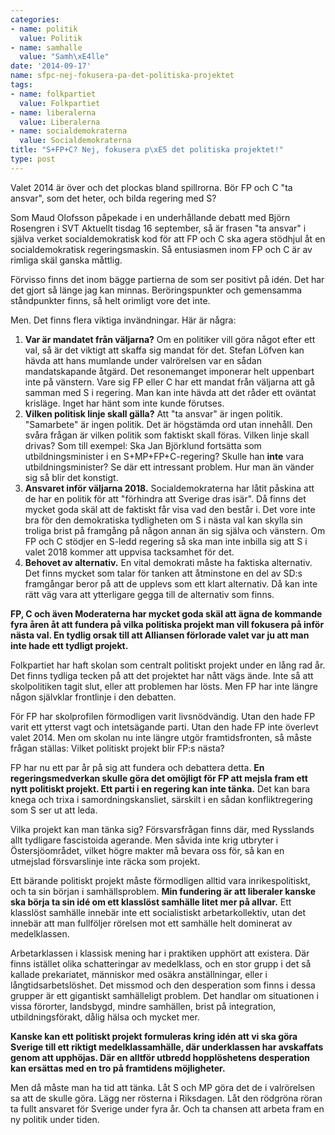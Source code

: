 ```yaml
---
categories:
- name: politik
  value: Politik
- name: samhalle
  value: "Samh\xE4lle"
date: '2014-09-17'
name: sfpc-nej-fokusera-pa-det-politiska-projektet
tags:
- name: folkpartiet
  value: Folkpartiet
- name: liberalerna
  value: Liberalerna
- name: socialdemokraterna
  value: Socialdemokraterna
title: "S+FP+C? Nej, fokusera p\xE5 det politiska projektet!"
type: post
---
```

Valet 2014 är över och det plockas bland spillrorna. Bör FP och C "ta ansvar", som det heter, och bilda regering med S?

Som Maud Olofsson påpekade i en underhållande debatt med Björn Rosengren i SVT Aktuellt tisdag 16 september, så är frasen "ta ansvar" i själva verket socialdemokratisk kod för att FP och C ska agera stödhjul åt en socialdemokratisk regeringsmaskin. Så entusiasmen inom FP och C är av rimliga skäl ganska måttlig.

Förvisso finns det inom bägge partierna de som ser positivt på idén. Det har det gjort så länge jag kan minnas. Beröringspunkter och gemensamma ståndpunkter finns, så helt orimligt vore det inte.

Men. Det finns flera viktiga invändningar. Här är några:



1. **Var är mandatet från väljarna?** Om en politiker vill göra något efter ett val, så är det viktigt att skaffa sig mandat för det. Stefan Löfven kan hävda att hans mumlande under valrörelsen var en sådan mandatskapande åtgärd. Det resonemanget imponerar helt uppenbart inte på vänstern. Vare sig FP eller C har ett mandat från väljarna att gå samman med S i regering. Man kan inte hävda att det råder ett oväntat krisläge. Inget har hänt som inte kunde förutses.
2. **Vilken politisk linje skall gälla?** Att "ta ansvar" är ingen politik. "Samarbete" är ingen politik. Det är högstämda ord utan innehåll. Den svåra frågan är vilken politik som faktiskt skall föras. Vilken linje skall drivas? Som till exempel: Ska Jan Björklund fortsätta som utbildningsminister i en S+MP+FP+C-regering? Skulle han **inte** vara utbildningsminister? Se där ett intressant problem. Hur man än vänder sig så blir det konstigt.
3. **Ansvaret inför väljarna 2018.** Socialdemokraterna har låtit påskina att de har en politik för att "förhindra att Sverige dras isär". Då finns det mycket goda skäl att de faktiskt får visa vad den består i. Det vore inte bra för den demokratiska tydligheten om S i nästa val kan skylla sin troliga brist på framgång på någon annan än sig själva och vänstern. Om FP och C stödjer en S-ledd regering så ska man inte inbilla sig att S i valet 2018 kommer att uppvisa tacksamhet för det.
4. **Behovet av alternativ.** En vital demokrati måste ha faktiska alternativ. Det finns mycket som talar för tanken att åtminstone en del av SD:s framgångar beror på att de upplevs som ett klart alternativ. Då kan inte rätt väg vara att ytterligare gegga till de alternativ som finns.

**FP, C och även Moderaterna har mycket goda skäl att ägna de kommande fyra åren åt att fundera på vilka politiska projekt man vill fokusera på inför nästa val. En tydlig orsak till att Alliansen förlorade valet var ju att man inte hade ett tydligt projekt.**

Folkpartiet har haft skolan som centralt politiskt projekt under en lång rad år. Det finns tydliga tecken på att det projektet har nått vägs ände. Inte så att skolpolitiken tagit slut, eller att problemen har lösts. Men FP har inte längre någon självklar frontlinje i den debatten.

För FP har skolprofilen förmodligen varit livsnödvändig. Utan den hade FP varit ett ytterst vagt och intetsägande parti. Utan den hade FP inte överlevt valet 2014. Men om skolan nu inte längre utgör framtidsfronten, så måste frågan ställas: Vilket  politiskt projekt blir FP:s nästa?

FP har nu ett par år på sig att fundera och debattera detta. **En regeringsmedverkan skulle göra det omöjligt för FP att mejsla fram ett nytt politiskt projekt. Ett parti i en regering kan inte tänka.** Det kan bara knega och trixa i samordningskansliet, särskilt i en sådan konfliktregering som S ser ut att leda.

Vilka projekt kan man tänka sig? Försvarsfrågan finns där, med Rysslands allt tydligare fascistoida agerande. Men såvida inte krig utbryter i Östersjöområdet, vilket högre makter må bevara oss för, så kan en utmejslad försvarslinje inte räcka som projekt.

Ett bärande politiskt projekt måste förmodligen alltid vara inrikespolitiskt, och ta sin början i samhällsproblem. **Min fundering är att liberaler kanske ska börja ta sin idé om ett klasslöst samhälle litet mer på allvar.** Ett klasslöst samhälle innebär inte ett socialistiskt arbetarkollektiv, utan det innebär att man fullföljer rörelsen mot ett samhälle helt dominerat av medelklassen.

Arbetarklassen i klassisk mening har i praktiken upphört att existera. Där finns istället olika schatteringar av medelklass, och en stor grupp i det så kallade prekariatet, människor med osäkra anställningar, eller i långtidsarbetslöshet. Det missmod och den desperation som finns i dessa grupper är ett gigantiskt samhälleligt problem. Det handlar om situationen i vissa förorter, landsbygd, mindre samhällen, brist på integration, utbildningsförakt, dålig hälsa och mycket mer.

**Kanske kan ett politiskt projekt formuleras kring idén att vi ska göra Sverige till ett riktigt medelklassamhälle, där underklassen har avskaffats genom att upphöjas. Där en alltför utbredd hopplöshetens desperation kan ersättas med en tro på framtidens möjligheter.**

Men då måste man ha tid att tänka. Låt S och MP göra det de i valrörelsen sa att de skulle göra. Lägg ner rösterna i Riksdagen. Låt den rödgröna röran ta fullt ansvaret för Sverige under fyra år. Och ta chansen att arbeta fram en ny politik under tiden.

